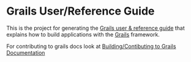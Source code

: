 Grails User/Reference Guide
===========================

This is the project for generating the [Grails user & reference guide][Grails Documentation] that explains how to build applications with the [Grails][Grails] framework.

For contributing to grails docs look at [Building/Contibuting to Grails Documentation][Building/Contibuting to Grails Documentation]

[Grails Documentation]: http://grails.org/doc/latest
[Grails]: http://grails.org
[Building/Contibuting to Grails Documentation]: https://grails.github.io/grails-doc/latest/guide/contributing.html#patchesDoc
